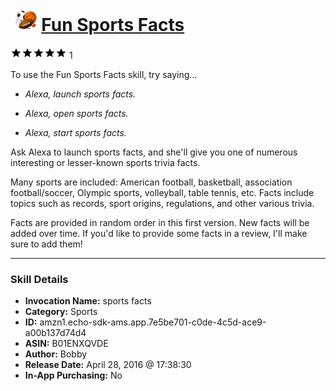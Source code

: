 # &nbsp;<img src="skill_icon" alt="Fun Sports Facts icon" width="36"> [Fun Sports Facts](http://alexa.amazon.com/#skills/amzn1.echo-sdk-ams.app.7e5be701-c0de-4c5d-ace9-a00b137d74d4)
![5 stars](../../images/ic_star_black_18dp_1x.png)![5 stars](../../images/ic_star_black_18dp_1x.png)![5 stars](../../images/ic_star_black_18dp_1x.png)![5 stars](../../images/ic_star_black_18dp_1x.png)![5 stars](../../images/ic_star_black_18dp_1x.png) 1

To use the Fun Sports Facts skill, try saying...

* *Alexa, launch sports facts.*

* *Alexa, open sports facts.*

* *Alexa, start sports facts.*

Ask Alexa to launch sports facts, and she'll give you one of numerous interesting or lesser-known sports trivia facts. 

Many sports are included: American football, basketball, association football/soccer, Olympic sports, volleyball, table tennis, etc. Facts include topics such as records, sport origins, regulations, and other various trivia.

Facts are provided in random order in this first version. New facts will be added over time. If you'd like to provide some facts in a review, I'll make sure to add them!

***

### Skill Details

* **Invocation Name:** sports facts
* **Category:** Sports
* **ID:** amzn1.echo-sdk-ams.app.7e5be701-c0de-4c5d-ace9-a00b137d74d4
* **ASIN:** B01ENXQVDE
* **Author:** Bobby
* **Release Date:** April 28, 2016 @ 17:38:30
* **In-App Purchasing:** No

